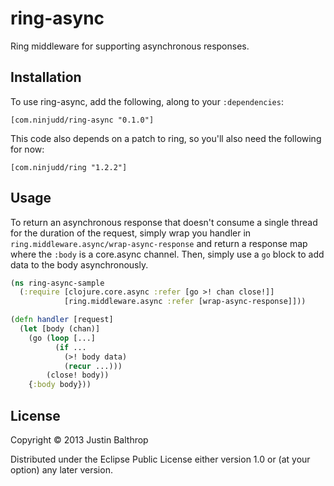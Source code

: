 # ring-async

Ring middleware for supporting asynchronous responses.

## Installation

To use ring-async, add the following, along to your `:dependencies`:

    [com.ninjudd/ring-async "0.1.0"]

This code also depends on a patch to ring, so you'll also need the following for now:

    [com.ninjudd/ring "1.2.2"]

## Usage

To return an asynchronous response that doesn't consume a single thread for the duration of the
request, simply wrap you handler in `ring.middleware.async/wrap-async-response` and return a
response map where the `:body` is a core.async channel. Then, simply use a `go` block to add data to
the body asynchronously.

```clj
(ns ring-async-sample
  (:require [clojure.core.async :refer [go >! chan close!]]
            [ring.middleware.async :refer [wrap-async-response]]))

(defn handler [request]
  (let [body (chan)]
    (go (loop [...]
          (if ...
            (>! body data)
            (recur ...)))
        (close! body))
    {:body body}))
```

## License

Copyright © 2013 Justin Balthrop

Distributed under the Eclipse Public License either version 1.0 or (at
your option) any later version.
